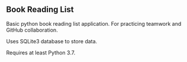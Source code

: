 ## Book Reading List

Basic python book reading list application. For practicing teamwork and GitHub collaboration. 

Uses SQLite3 database to store data. 

Requires at least Python 3.7.
